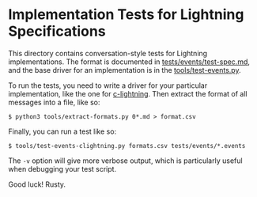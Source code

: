 # Implementation Tests for Lightning Specifications

This directory contains conversation-style tests for Lightning
implementations.  The format is documented in
[tests/events/test-spec.md](test-spec.md), and the base driver for an
implementation is in the [tools/test-events.py](../../tools/test-events.py).

To run the tests, you need to write a driver for your particular
implementation, like the one for
[c-lightning](../../tools/test-events-clightning.py).  Then extract the
format of all messages into a file, like so:

	$ python3 tools/extract-formats.py 0*.md > format.csv

Finally, you can run a test like so:

	$ tools/test-events-clightning.py formats.csv tests/events/*.events

The `-v` option will give more verbose output, which is particularly
useful when debugging your test script.

Good luck!
Rusty.

